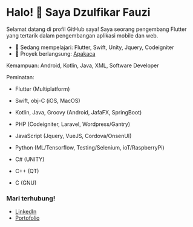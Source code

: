 # Halo! 👋 Saya Dzulfikar Fauzi

Selamat datang di profil GitHub saya! Saya seorang pengembang Flutter yang tertarik dalam pengembangan aplikasi mobile dan web.

- 🌱 Sedang mempelajari: Flutter, Swift, Unity, Jquery, Codeigniter
- 🚀 Proyek berlangsung: [Apakaca](https://github.com/dzulfikar68/apakaca)

Kemampuan:
Android, Kotlin, Java, XML, Software Developer

Peminatan:
- Flutter (Multiplatform)
- Swift, obj-C (iOS, MacOS)
- Kotlin, Java, Groovy (Android, JafaFX, SpringBoot)

- PHP (Codeigniter, Laravel, Wordpress/Gantry)
- JavaScript (Jquery, VueJS, Cordova/OnsenUI)
- Python (ML/Tensorflow, Testing/Selenium, ioT/RaspberryPi)

- C# (UNITY)
- C++ (QT)
- C (GNU)

### Mari terhubung!
- [LinkedIn](https://linkedin.com/in/dzulfikar68)
- [Portofolio](https://dzulfikar68.github.io)

